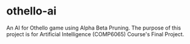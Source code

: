 # othello-ai
An AI for Othello game using Alpha Beta Pruning. The purpose of this project is for Artificial Intelligence (COMP6065) Course's Final Project.
